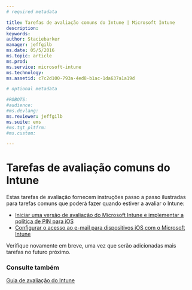```yaml
---
# required metadata

title: Tarefas de avaliação comuns do Intune | Microsoft Intune
description:
keywords:
author: Staciebarker
manager: jeffgilb
ms.date: 05/5/2016
ms.topic: article
ms.prod:
ms.service: microsoft-intune
ms.technology:
ms.assetid: c7c2d100-793a-4ed8-b1ac-1da637a1a19d

# optional metadata

#ROBOTS:
#audience:
#ms.devlang:
ms.reviewer: jeffgilb
ms.suite: ems
#ms.tgt_pltfrm:
#ms.custom:

---
```



# Tarefas de avaliação comuns do Intune

Estas tarefas de avaliação fornecem instruções passo a passo ilustradas para tarefas comuns que poderá fazer quando estiver a avaliar o Intune:

- [Iniciar uma versão de avaliação do Microsoft Intune e implementar a política de PIN para iOS](start-a-microsoft-intune-trial-and-deploy-ios-pin-policy.md)
- [Configurar o acesso ao e-mail para dispositivos iOS com o Microsoft Intune](set-up-email-access-for-ios-devices-using-microsoft-intune.md)

Verifique novamente em breve, uma vez que serão adicionadas mais tarefas no futuro próximo.

### Consulte também
[Guia de avaliação do Intune](get-started-with-a-30-day-trial-of-microsoft-intune.md)


<!--HONumber=May16_HO2-->


